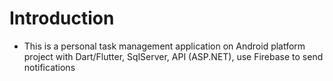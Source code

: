 # Introduction
- This is a personal task management application on Android platform project with Dart/Flutter, SqlServer, API (ASP.NET), use Firebase to send notifications


